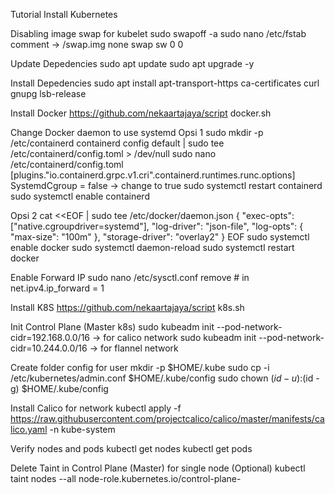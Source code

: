 Tutorial Install Kubernetes

Disabling image swap for kubelet
sudo swapoff -a
sudo nano /etc/fstab
comment -> /swap.img none swap sw 0 0

Update Depedencies
sudo apt update
sudo apt upgrade -y

Install Depedencies
sudo apt install apt-transport-https ca-certificates curl gnupg lsb-release

Install Docker
https://github.com/nekaartajaya/script
docker.sh

Change Docker daemon to use systemd
Opsi 1
sudo mkdir -p /etc/containerd
containerd config default | sudo tee /etc/containerd/config.toml > /dev/null
sudo nano /etc/containerd/config.toml
[plugins."io.containerd.grpc.v1.cri".containerd.runtimes.runc.options] SystemdCgroup = false -> change to true
sudo systemctl restart containerd
sudo systemctl enable containerd

Opsi 2
cat <<EOF | sudo tee /etc/docker/daemon.json
{
"exec-opts": ["native.cgroupdriver=systemd"],
"log-driver": "json-file",
"log-opts": {
"max-size": "100m"
},
"storage-driver": "overlay2"
}
EOF
sudo systemctl enable docker
sudo systemctl daemon-reload
sudo systemctl restart docker

Enable Forward IP
sudo nano /etc/sysctl.conf
remove # in net.ipv4.ip_forward = 1

Install K8S
https://github.com/nekaartajaya/script
k8s.sh

Init Control Plane (Master k8s)
sudo kubeadm init --pod-network-cidr=192.168.0.0/16 -> for calico network
sudo kubeadm init --pod-network-cidr=10.244.0.0/16 -> for flannel network

Create folder config for user
mkdir -p $HOME/.kube
sudo cp -i /etc/kubernetes/admin.conf $HOME/.kube/config
sudo chown $(id -u):$(id -g) $HOME/.kube/config

Install Calico for network
kubectl apply -f https://raw.githubusercontent.com/projectcalico/calico/master/manifests/calico.yaml -n kube-system

Verify nodes and pods
kubectl get nodes
kubectl get pods

Delete Taint in Control Plane (Master) for single node (Optional)
kubectl taint nodes --all node-role.kubernetes.io/control-plane-
